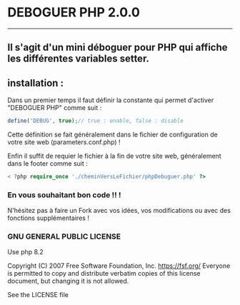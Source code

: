 # DEBOGUER PHP 2.0.0
---
Il s'agit d'un mini déboguer pour PHP qui affiche les différentes variables setter.
---
## installation :
Dans un premier temps il faut définir la constante qui permet d'activer "DEBOGUER PHP" comme suit :
```php
define('DEBUG', true);// true : enable, false : disable
```
Cette définition se fait généralement dans le fichier de configuration de votre site web (parameters.conf.php) !

Enfin il suffit de requier le fichier à la fin de votre site web, généralement dans le footer comme suit :
```php
< ?php require_once './cheminVersLeFichier/phpDebuguer.php' ?>
```

### En vous souhaitant bon code !! !
N'hésitez pas à faire un Fork avec vos idées, vos modifications ou avec des fonctions supplémentaires !

### GNU GENERAL PUBLIC LICENSE

Use php 8.2

Copyright (C) 2007 Free Software Foundation, Inc. <https://fsf.org/> 
Everyone is permitted to copy and distribute verbatim copies 
of this license document, but changing it is not allowed.

See the LICENSE file

